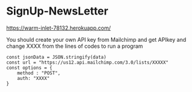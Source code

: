 # SignUp-NewsLetter

https://warm-inlet-78132.herokuapp.com/

You should create your own API key from Mailchimp and get APIkey and change XXXX from the lines of codes to run a program

    const jsonData = JSON.stringify(data)
    const url = "https://us12.api.mailchimp.com/3.0/lists/XXXXX"
    const options = {
        method : "POST",
        auth: "XXXX"
    }
